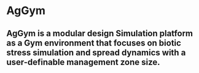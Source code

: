# AgGym
## AgGym is a modular design Simulation platform as a Gym environment that focuses on biotic stress simulation and spread dynamics with a user-definable management zone size.
